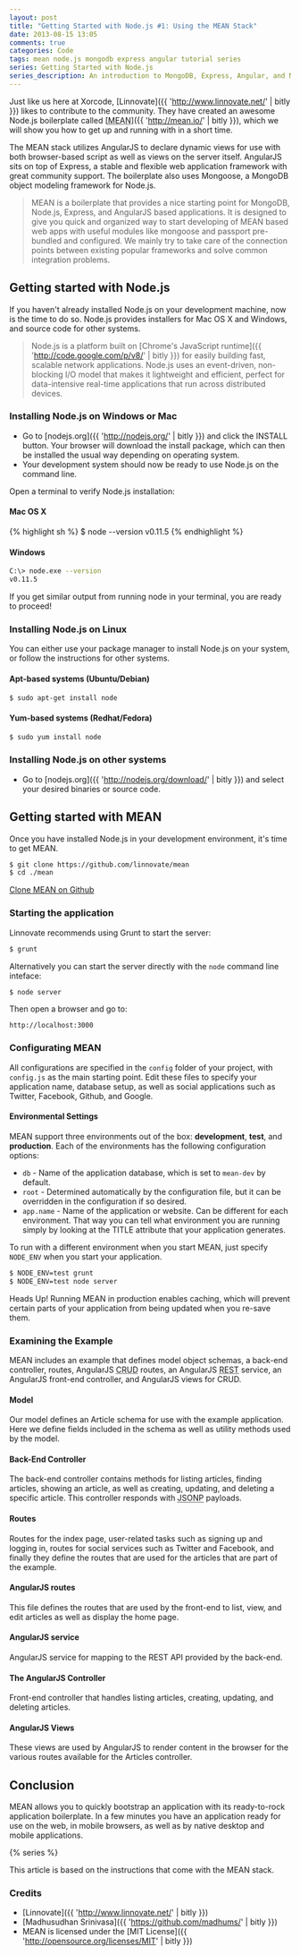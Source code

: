 ```yaml
---
layout: post
title: "Getting Started with Node.js #1: Using the MEAN Stack"
date: 2013-08-15 13:05
comments: true
categories: Code
tags: mean node.js mongodb express angular tutorial series
series: Getting Started with Node.js
series_description: An introduction to MongoDB, Express, Angular, and Node.js describing how to use the MEAN stack to quickly set up fully functional web applications with Node.js. The series assume you have some programming experience.
---
```

Just like us here at Xorcode, [Linnovate]({{ 'http://www.linnovate.net/' | bitly }}) likes to contribute to the community. They have created an awesome Node.js boilerplate called [<abbr title="MongoDB, Express, Angular, Node.js">MEAN</abbr>]({{ 'http://mean.io/' | bitly }}), which we will show you how to get up and running with in a short time.

<!--more-->

The MEAN stack utilizes AngularJS to declare dynamic views for use with both browser-based script as well as views on the server itself. AngularJS sits on top of Express, a stable and flexible web application framework with great community support. The boilerplate also uses Mongoose, a MongoDB object modeling framework for Node.js.

> MEAN is a boilerplate that provides a nice starting point for MongoDB, Node.js, Express, and AngularJS based applications. It is designed to give you quick and organized way to start developing of MEAN based web apps with useful modules like mongoose and passport pre-bundled and configured. We mainly try to take care of the connection points between existing popular frameworks and solve common integration problems.

## Getting started with Node.js

If you haven't already installed Node.js on your development machine, now is the time to do so. Node.js provides installers for Mac OS X and Windows, and source code for other systems.

> Node.js is a platform built on [Chrome's JavaScript runtime]({{ 'http://code.google.com/p/v8/' | bitly }}) for easily building fast, scalable network applications. Node.js uses an event-driven, non-blocking I/O model that makes it lightweight and efficient, perfect for data-intensive real-time applications that run across distributed devices.

### Installing Node.js on Windows or Mac

- Go to [nodejs.org]({{ 'http://nodejs.org/' | bitly }}) and click the INSTALL button. Your browser will download the install package, which can then be installed the usual way depending on operating system.
- Your development system should now be ready to use Node.js on the command line.

Open a terminal to verify Node.js installation:

#### Mac OS X

{% highlight sh %}
$ node --version
v0.11.5
{% endhighlight %}

#### Windows

```sh
C:\> node.exe --version
v0.11.5
```

If you get similar output from running node in your terminal, you are ready to proceed!

### Installing Node.js on Linux

You can either use your package manager to install Node.js on your system, or follow the instructions for other systems.

#### Apt-based systems (Ubuntu/Debian)

```sh
$ sudo apt-get install node
```

#### Yum-based systems (Redhat/Fedora)

```sh
$ sudo yum install node
```

### Installing Node.js on other systems

- Go to [nodejs.org]({{ 'http://nodejs.org/download/' | bitly }}) and select your desired binaries or source code.

## Getting started with MEAN

Once you have installed Node.js in your development environment, it's time to get MEAN.

```sh
$ git clone https://github.com/linnovate/mean
$ cd ./mean
```

<a href="https://github.com/linnovate/mean" class="button"><i class="fa fa-github"></i> Clone MEAN on Github</a>

### Starting the application

Linnovate recommends using Grunt to start the server:

```sh
$ grunt
```

Alternatively you can start the server directly with the `node` command line inteface:

```sh
$ node server
```

Then open a browser and go to:

```
http://localhost:3000
```

### Configurating MEAN

All configurations are specified in the `config` folder of your project, with `config.js` as the main starting point. Edit these files to specify your application name, database setup, as well as social applications such as Twitter, Facebook, Github, and Google.

#### Environmental Settings

MEAN support three environments out of the box: **development**, **test**, and **production**. Each of the environments has the following configuration options:

- `db` - Name of the application database, which is set to `mean-dev` by default.
- `root` - Determined automatically by the configuration file, but it can be overridden in the configuration if so desired.
- `app.name` - Name of the application or website. Can be different for each environment. That way you can tell what environment you are running simply by looking at the TITLE attribute that your application generates.

To run with a different environment when you start MEAN, just specify `NODE_ENV` when you start your application.

```sh
$ NODE_ENV=test grunt
$ NODE_ENV=test node server
```

<div class="alert alert-info"><span class="label label-info">Heads Up!</span> Running MEAN in production enables caching, which will prevent certain parts of your application from being updated when you re-save them.</div>

### Examining the Example

MEAN includes an example that defines model object schemas, a back-end controller, routes, AngularJS <abbr title="Create, Update, Delete">CRUD</abbr> routes, an AngularJS <abbr title="Representational State Transfer">REST</abbr> service, an AngularJS front-end controller, and AngularJS views for CRUD.

#### Model

Our model defines an Article schema for use with the example application. Here we define fields included in the schema as well as utility methods used by the model.

#### Back-End Controller

The back-end controller contains methods for listing articles, finding articles, showing an article, as well as creating, updating, and deleting a specific article. This controller responds with <abbr title="JSON with Padding">JSONP</abbr> payloads.

#### Routes

Routes for the index page, user-related tasks such as signing up and logging in, routes for social services such as Twitter and Facebook, and finally they define the routes that are used for the articles that are part of the example.

#### AngularJS routes

This file defines the routes that are used by the front-end to list, view, and edit articles as well as display the home page.

#### AngularJS service

AngularJS service for mapping to the REST API provided by the back-end.

#### The AngularJS Controller

Front-end controller that handles listing articles, creating, updating, and deleting articles.

#### AngularJS Views

These views are used by AngularJS to render content in the browser for the various routes available for the Articles controller.

## Conclusion

MEAN allows you to quickly bootstrap an application with its ready-to-rock application boilerplate. In a few minutes you have an application ready for use on the web, in mobile browsers, as well as by native desktop and mobile applications.

{% series %}

<div class="alert">This article is based on the instructions that come with the MEAN stack.</div>

### Credits

- [Linnovate]({{ 'http://www.linnovate.net/' | bitly }})
- [Madhusudhan Srinivasa]({{ 'https://github.com/madhums/' | bitly }})
- MEAN is licensed under the [MIT License]({{ 'http://opensource.org/licenses/MIT' | bitly }})
